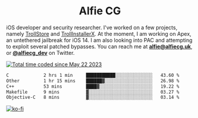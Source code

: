 <h1 align="center">Alfie CG</h1>

iOS developer and security researcher. I've worked on a few projects, namely [TrollStore](https://github.com/opa334/TrollStore) and [TrollInstallerX](https://github.com/alfiecg24/TrollInstallerX). At the moment, I am working on Apex, an untethered jailbreak for iOS 14. I am also looking into PAC and attempting to exploit several patched bypasses. You can reach me at **alfie@alfiecg.uk**, or **[@alfiecg_dev](https://twitter.com/alfiecg_dev)** on Twitter.

<a href="https://wakatime.com/@61592169-b9cf-4af8-b6fa-8ac7d4369b01"><img src="https://wakatime.com/badge/user/61592169-b9cf-4af8-b6fa-8ac7d4369b01.svg" alt="Total time coded since May 22 2023" /></a>
<!---
<img align="center" src="/github-metrics.svg" alt="Metrics" width="500">
-->

 <!--[![GitHub Streak](https://streak-stats.demolab.com/?user=alfiecg24)](https://git.io/streak-stats)-->

<!--START_SECTION:waka-->

```txt
C             2 hrs 1 min     ███████████░░░░░░░░░░░░░░   43.60 %
Other         1 hr 15 mins    ██████▓░░░░░░░░░░░░░░░░░░   26.98 %
C++           53 mins         ████▓░░░░░░░░░░░░░░░░░░░░   19.22 %
Makefile      9 mins          ▓░░░░░░░░░░░░░░░░░░░░░░░░   03.27 %
Objective-C   8 mins          ▓░░░░░░░░░░░░░░░░░░░░░░░░   03.14 %
```

<!--END_SECTION:waka-->

[![ko-fi](https://ko-fi.com/img/githubbutton_sm.svg)](https://ko-fi.com/M4M5R3BHU)
